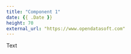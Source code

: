 ```yaml
---
title: "Component 1"
date: {{ .Date }}
height: 70
external_url: "https://www.opendatasoft.com"
---
```


Text
